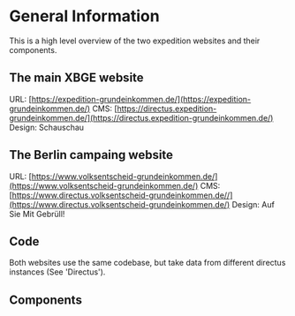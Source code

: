 # General Information

This is a high level overview of the two expedition websites and their components.

## The main XBGE website

URL: [https://expedition-grundeinkommen.de/](https://expedition-grundeinkommen.de/)
CMS: [https://directus.expedition-grundeinkommen.de/](https://directus.expedition-grundeinkommen.de/)
Design: Schauschau

## The Berlin campaing website

URL: [https://www.volksentscheid-grundeinkommen.de/](https://www.volksentscheid-grundeinkommen.de/)
CMS: [https://www.directus.volksentscheid-grundeinkommen.de//](https://www.directus.volksentscheid-grundeinkommen.de/)
Design: Auf Sie Mit Gebrüll!

## Code

Both websites use the same codebase, but take data from different directus instances (See 'Directus').

## Components
